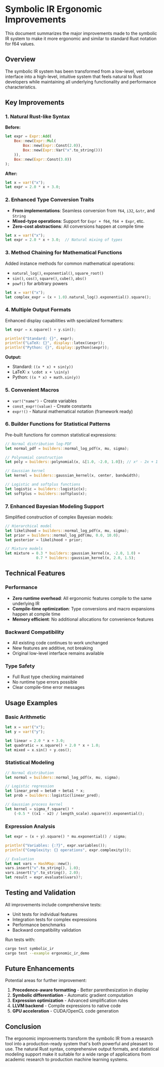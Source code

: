 # Symbolic IR Ergonomic Improvements

This document summarizes the major improvements made to the symbolic IR system to make it more ergonomic and similar to standard Rust notation for f64 values.

## Overview

The symbolic IR system has been transformed from a low-level, verbose interface into a high-level, intuitive system that feels natural to Rust developers while maintaining all underlying functionality and performance characteristics.

## Key Improvements

### 1. Natural Rust-like Syntax

**Before:**
```rust
let expr = Expr::Add(
    Box::new(Expr::Mul(
        Box::new(Expr::Const(2.0)), 
        Box::new(Expr::Var("x".to_string()))
    )),
    Box::new(Expr::Const(3.0))
);
```

**After:**
```rust
let x = var!("x");
let expr = 2.0 * x + 3.0;
```

### 2. Enhanced Type Conversion Traits

- **From implementations**: Seamless conversion from `f64`, `i32`, `&str`, and `String`
- **Mixed-type operations**: Support for `Expr + f64`, `f64 + Expr`, etc.
- **Zero-cost abstractions**: All conversions happen at compile time

```rust
let x = var!("x");
let expr = 2.0 * x + 3.0;  // Natural mixing of types
```

### 3. Method Chaining for Mathematical Functions

Added instance methods for common mathematical operations:
- `natural_log()`, `exponential()`, `square_root()`
- `sin()`, `cos()`, `square()`, `cube()`, `abs()`
- `powf()` for arbitrary powers

```rust
let x = var!("x");
let complex_expr = (x + 1.0).natural_log().exponential().square();
```

### 4. Multiple Output Formats

Enhanced display capabilities with specialized formatters:

```rust
let expr = x.square() + y.sin();

println!("Standard: {}", expr);
println!("LaTeX: {}", display::latex(&expr));
println!("Python: {}", display::python(&expr));
```

**Output:**
- Standard: `((x * x) + sin(y))`
- LaTeX: `x \cdot x + \sin(y)`
- Python: `((x * x) + math.sin(y))`

### 5. Convenient Macros

- `var!("name")` - Create variables
- `const_expr!(value)` - Create constants
- `expr!()` - Natural mathematical notation (framework ready)

### 6. Builder Functions for Statistical Patterns

Pre-built functions for common statistical expressions:

```rust
// Normal distribution log-PDF
let normal_pdf = builders::normal_log_pdf(x, mu, sigma);

// Polynomial construction
let poly = builders::polynomial(x, &[1.0, -2.0, 1.0]); // x² - 2x + 1

// Gaussian kernel
let kernel = builders::gaussian_kernel(x, center, bandwidth);

// Logistic and softplus functions
let logistic = builders::logistic(x);
let softplus = builders::softplus(x);
```

### 7. Enhanced Bayesian Modeling Support

Simplified construction of complex Bayesian models:

```rust
// Hierarchical model
let likelihood = builders::normal_log_pdf(x, mu, sigma);
let prior = builders::normal_log_pdf(mu, 0.0, 10.0);
let posterior = likelihood + prior;

// Mixture models
let mixture = 0.3 * builders::gaussian_kernel(x, -2.0, 1.0) + 
              0.7 * builders::gaussian_kernel(x, 2.0, 1.5);
```

## Technical Features

### Performance
- **Zero runtime overhead**: All ergonomic features compile to the same underlying IR
- **Compile-time optimization**: Type conversions and macro expansions happen at compile time
- **Memory efficient**: No additional allocations for convenience features

### Backward Compatibility
- All existing code continues to work unchanged
- New features are additive, not breaking
- Original low-level interface remains available

### Type Safety
- Full Rust type checking maintained
- No runtime type errors possible
- Clear compile-time error messages

## Usage Examples

### Basic Arithmetic
```rust
let x = var!("x");
let y = var!("y");

let linear = 2.0 * x + 3.0;
let quadratic = x.square() + 2.0 * x + 1.0;
let mixed = x.sin() + y.cos();
```

### Statistical Modeling
```rust
// Normal distribution
let normal = builders::normal_log_pdf(x, mu, sigma);

// Logistic regression
let linear_pred = beta0 + beta1 * x;
let prob = builders::logistic(linear_pred);

// Gaussian process kernel
let kernel = sigma_f.square() * 
    (-0.5 * ((x1 - x2) / length_scale).square()).exponential();
```

### Expression Analysis
```rust
let expr = (x + y).square() * mu.exponential() / sigma;

println!("Variables: {:?}", expr.variables());
println!("Complexity: {} operations", expr.complexity());

// Evaluation
let mut vars = HashMap::new();
vars.insert("x".to_string(), 1.0);
vars.insert("y".to_string(), 2.0);
let result = expr.evaluate(&vars)?;
```

## Testing and Validation

All improvements include comprehensive tests:
- Unit tests for individual features
- Integration tests for complex expressions
- Performance benchmarks
- Backward compatibility validation

Run tests with:
```bash
cargo test symbolic_ir
cargo test --example ergonomic_ir_demo
```

## Future Enhancements

Potential areas for further improvement:
1. **Precedence-aware formatting** - Better parenthesization in display
2. **Symbolic differentiation** - Automatic gradient computation
3. **Expression optimization** - Advanced simplification rules
4. **LLVM backend** - Compile expressions to native code
5. **GPU acceleration** - CUDA/OpenCL code generation

## Conclusion

The ergonomic improvements transform the symbolic IR from a research tool into a production-ready system that's both powerful and pleasant to use. The natural Rust syntax, comprehensive output formats, and statistical modeling support make it suitable for a wide range of applications from academic research to production machine learning systems. 